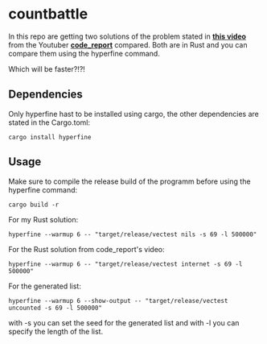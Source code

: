 # countbattle
In this repo are getting two solutions of the problem stated in **[this video](https://youtu.be/U6I-Kwj-AvY)** from the Youtuber **[code_report](https://www.youtube.com/@code_report)** compared. Both are in Rust and you can compare them using the hyperfine command. 

Which will be faster?!?!

## Dependencies
Only hyperfine hast to be installed using cargo, the other dependencies are stated in the Cargo.toml:
```
cargo install hyperfine
```

## Usage

Make sure to compile the release build of the programm before using the hyperfine command:
```
cargo build -r
```
For my Rust solution:
```
hyperfine --warmup 6 -- "target/release/vectest nils -s 69 -l 500000"
```
For the Rust solution from code_report's video:
```
hyperfine --warmup 6 -- "target/release/vectest internet -s 69 -l 500000"
```
For the generated list:
```
hyperfine --warmup 6 --show-output -- "target/release/vectest uncounted -s 69 -l 500000"
```
with -s you can set the seed for the generated list and with -l you can specify the length of the list.
